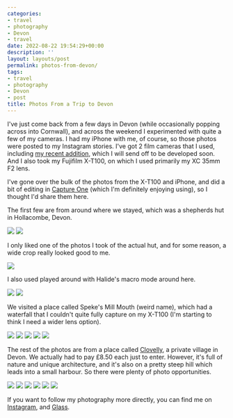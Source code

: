 ```yaml
---
categories:
- travel
- photography
- Devon
- travel
date: 2022-08-22 19:54:29+00:00
description: ''
layout: layouts/post
permalink: photos-from-devon/
tags:
- travel
- photography
- Devon
- post
title: Photos From a Trip to Devon
---
```


I've just come back from a few days in Devon (while occasionally popping across into Cornwall), and across the weekend I experimented with quite a few of my cameras. I had my iPhone with me, of course, so those photos were posted to my Instagram stories. I've got 2 film cameras that I used, including [my recent addition](https://chrishannah.me/my-new-old-camera/), which I will send off to be developed soon. And I also took my Fujifilm X-T100, on which I used primarily my XC 35mm F2 lens.

I've gone over the bulk of the photos from the X-T100 and iPhone, and did a bit of editing in [Capture One](https://www.captureone.com) (which I'm definitely enjoying using), so I thought I'd share them here.

The first few are from around where we stayed, which was a shepherds hut in Hollacombe, Devon.

<img src="https://chrishannah.me/images/2022/08/DSCF1900Aug-20-202210-18-am.jpg" caption="FUJIFILM X-T100 | XC35mmF2 | ISO&nbsp;400 | 53mm | f2.2 | 1/420s">

<img src="https://chrishannah.me/images/2022/08/DSCF1912Aug-20-202210-25-am.jpg" caption="FUJIFILM X-T100 | XC35mmF2 | ISO&nbsp;2000 | 53mm | f2.5 | 1/125s">

I only liked one of the photos I took of the actual hut, and for some reason, a wide crop really looked good to me.

<img src="https://chrishannah.me/images/2022/08/DSCF1907Aug-20-202210-22-am.jpg" caption="FUJIFILM X-T100 | XC35mmF2 | ISO&nbsp;100 | 53mm | f2.2 | 1/125s">

I also used played around with Halide's macro mode around here.

<img src="https://chrishannah.me/images/2022/08/IMG_2881.jpeg" caption="iPhone 13 Pro | Ultra Wide | ISO 200 | 13mm | f1.8 | 1/24s">

<img src="https://chrishannah.me/images/2022/08/IMG_2888.jpeg" caption="iPhone 13 Pro | Ultra Wide | ISO 64 | 13mm | f1.8 | 1/39s">

We visited a place called Speke's Mill Mouth (weird name), which had a waterfall that I couldn't quite fully capture on my X-T100 (I'm starting to think I need a wider lens option).

<img src="https://chrishannah.me/images/2022/08/IMG_2949Aug-20-20222-34-pm.jpg" caption="iPhone 13 Pro | Ultra Wide | ISO 32 | 13mm | f1.8 | 1/220s">

<img src="https://chrishannah.me/images/2022/08/IMG_2963Aug-20-20222-49-pm.jpg" caption="iPhone 13 Pro | Ultra Wide | ISO 32 | 13mm | f1.8 | 1/412s">

<img src="https://chrishannah.me/images/2022/08/DSCF1968Aug-20-20221-58-pm.jpg" caption="FUJIFILM X-T100 | XC35mmF2 | ISO&nbsp;400 | 53mm | f8 | 1/340s">

<img src="https://chrishannah.me/images/2022/08/DSCF1978Aug-20-20222-00-pm.jpg" caption="FUJIFILM X-T100 | XC35mmF2 | ISO&nbsp;400 | 53mm | f5 | 1/1900s">

<img src="https://chrishannah.me/images/2022/08/DSCF2040Aug-20-20222-24-pm.jpg" caption="FUJIFILM X-T100 | XC35mmF2 | ISO&nbsp;400 | 53mm | f4 | 1/350s">

The rest of the photos are from a place called [Clovelly](https://www.clovelly.co.uk), a private village in Devon. We actually had to pay £8.50 each just to enter. However, it's full of nature and unique architecture, and it's also on a pretty steep hill which leads into a small harbour. So there were plenty of photo opportunities.

<img src="https://chrishannah.me/images/2022/08/IMG_3034.jpeg" caption="iPhone 13 Pro | Telephoto | ISO 32 | 77mm | f2.8 | 1/179s">

<img src="https://chrishannah.me/images/2022/08/DSCF2129Aug-21-20223-15-pm.jpg" caption="FUJIFILM X-T100 | XC35mmF2 | ISO&nbsp;400 | 53mm | f2 | 1/250s">

<img src="https://chrishannah.me/images/2022/08/DSCF2142Aug-21-20223-19-pm.jpg" caption="FUJIFILM X-T100 | XC35mmF2 | ISO&nbsp;400 | 53mm | f4.5 | 1/480s">

<img src="https://chrishannah.me/images/2022/08/DSCF2145Aug-21-20223-19-pm.jpg" caption="FUJIFILM X-T100 | XC35mmF2 | ISO&nbsp;400 | 53mm | f4.5 | 1/320s">

<img src="https://chrishannah.me/images/2022/08/DSCF2195Aug-21-20223-47-pm.jpg" caption="FUJIFILM X-T100 | XC35mmF2 | ISO&nbsp;400 | 53mm | f2 | 1/1400s">

<img src="https://chrishannah.me/images/2022/08/DSCF2202Aug-21-20223-51-pm.jpg" caption="FUJIFILM X-T100 | XC35mmF2 | ISO&nbsp;400 | 53mm | f2 | 1/400s">

If you want to follow my photography more directly, you can find me on [Instagram](https://www.instagram.com/lordchrishannah/), and [Glass](https://glass.photo/christopher).
